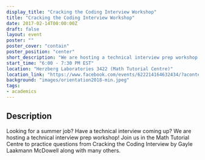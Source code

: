 ```yaml
---
display_title: "Cracking the Coding Interview Workshop"
title: "Cracking the Coding Interview Workshop"
date: 2017-02-14T00:00:00Z
draft: false
layout: event
poster: ""
poster_cover: "contain"
poster_position: "center"
short_description: "We are hosting a technical interview prep workshop!"
start_time: "6:00 - 7:30 PM EST"
location: "Herzberg Laboratories 3422 (Math Tutorial Centre)"
location_link: "https://www.facebook.com/events/622214164632434/?acontext=%7B%22event_action_history%22%3A[%7B%22surface%22%3A%22page%22%7D]%7D"
background: "images/orientation2018-min.jpeg"
tags:
- academics
---
```


## Description

Looking for a summer job? Have a technical interview coming up? We are hosting a technical interview prep workshop! Join us in the Math Tutorial Centre to practice questions from Cracking the Coding Interview by Gayle Laakmann McDowell along with many others. 